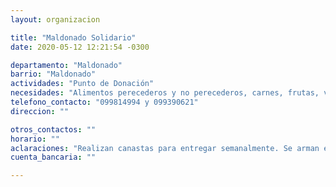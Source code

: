 ```yaml
---
layout: organizacion

title: "Maldonado Solidario"
date: 2020-05-12 12:21:54 -0300

departamento: "Maldonado"
barrio: "Maldonado"
actividades: "Punto de Donación"
necesidades: "Alimentos perecederos y no perecederos, carnes, frutas, verduras, productos de higiene personal y artículos de limpieza."
telefono_contacto: "099814994 y 099390621"
direccion: ""

otros_contactos: ""
horario: ""
aclaraciones: "Realizan canastas para entregar semanalmente. Se arman en función del grupo familiar que lo necesite. Comunicarse telefónicamente."
cuenta_bancaria: ""

---
```


